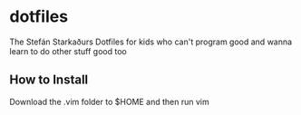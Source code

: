 # dotfiles
The Stefán Starkaðurs Dotfiles for kids who can't program good and wanna learn to do other stuff good too
## How to Install
Download the .vim folder to $HOME and then run vim
